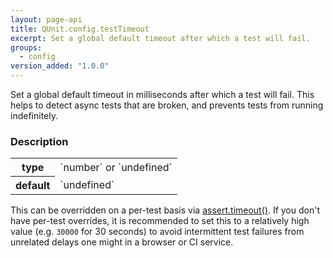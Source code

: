 ```yaml
---
layout: page-api
title: QUnit.config.testTimeout
excerpt: Set a global default timeout after which a test will fail.
groups:
  - config
version_added: "1.0.0"
---
```


Set a global default timeout in milliseconds after which a test will fail. This helps to detect async tests that are broken, and prevents tests from running indefinitely.

### Description

<table>
<tr>
  <th>type</th>
  <td markdown="span">`number` or `undefined`</td>
</tr>
<tr>
  <th>default</th>
  <td markdown="span">`undefined`</td>
</tr>
</table>

This can be overridden on a per-test basis via [assert.timeout()](../assert/timeout.md). If you don't have per-test overrides, it is recommended to set this to a relatively high value (e.g. `30000` for 30 seconds) to avoid intermittent test failures from unrelated delays one might in a browser or CI service.
